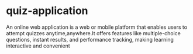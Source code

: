 # quiz-application
An online web application is a web or mobile platform that enables users to attempt quizzes anytime,anywhere.It offers features like multiple-choice questions, instant results, and performance tracking, making learning interactive and convenient
